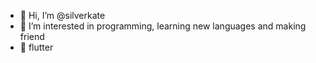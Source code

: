 - 👋 Hi, I’m @silverkate
- 👀 I’m interested in programming, learning new languages and making friend
- 💙 flutter


<!---
silverkate/silverkate is a ✨ special ✨ repository because its `README.md` (this file) appears on your GitHub profile.
You can click the Preview link to take a look at your changes.
--->
